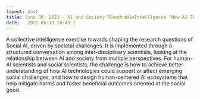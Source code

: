 ```yaml
---
layout: post
title: June 30, 2021 - AI and Society RoundtableIntelligence "How AI Technology Affects Hiring"
date:   2021-06-19 18:49:1
---
```

A collective intelligence exercise towards shaping the research questions of Social AI, driven by societal challenges. It is implemented through a structured conversation among inter-disciplinary scientists, looking at the relationship between AI and society from multiple perspectives. For human-AI scientists and social scientists, the challenge is how to achieve better understanding of how AI technologies could support or affect emerging social challenges, and how to design human-centered AI ecosystems that help mitigate harms and foster beneficial outcomes oriented at the social good.

